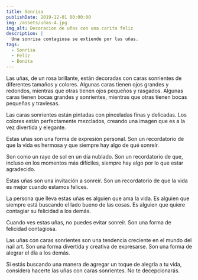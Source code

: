 ```yaml
---
title: Sonrisa 
publishDate: 2019-12-01 00:00:00
img: /assets/uñas-4.jpg
img_alt: Decoracion de uñas con una carita feliz
description: |
  Una sonrisa contagiosa se extiende por las uñas.
tags:
  - Sonrisa
  - Feliz
  - Bonita
---
```




Las uñas, de un rosa brillante, están decoradas con caras sonrientes de diferentes tamaños y colores. Algunas caras tienen ojos grandes y redondos, mientras que otras tienen ojos pequeños y rasgados. Algunas caras tienen bocas grandes y sonrientes, mientras que otras tienen bocas pequeñas y traviesas.

Las caras sonrientes están pintadas con pinceladas finas y delicadas. Los colores están perfectamente mezclados, creando una imagen que es a la vez divertida y elegante.

Estas uñas son una forma de expresión personal. Son un recordatorio de que la vida es hermosa y que siempre hay algo de qué sonreír.

Son como un rayo de sol en un día nublado. Son un recordatorio de que, incluso en los momentos más difíciles, siempre hay algo por lo que estar agradecido.

Estas uñas son una invitación a sonreír. Son un recordatorio de que la vida es mejor cuando estamos felices.

La persona que lleva estas uñas es alguien que ama la vida. Es alguien que siempre está buscando el lado bueno de las cosas. Es alguien que quiere contagiar su felicidad a los demás.

Cuando ves estas uñas, no puedes evitar sonreír. Son una forma de felicidad contagiosa.

Las uñas con caras sonrientes son una tendencia creciente en el mundo del nail art. Son una forma divertida y creativa de expresarse. Son una forma de alegrar el día a los demás.

Si estás buscando una manera de agregar un toque de alegría a tu vida, considera hacerte las uñas con caras sonrientes. No te decepcionarás.